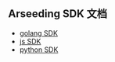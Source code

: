## Arseeding SDK 文档

- [golang SDK](./arseeding-go/1.概览.md)
- [js SDK](./arseeding-js/1.%20概览.md)
- [python SDK](./arseeding-py.md)